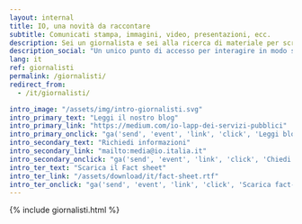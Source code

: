 ```yaml
---
layout: internal
title: IO, una novità da raccontare
subtitle: Comunicati stampa, immagini, video, presentazioni, ecc.
description: Sei un giornalista e sei alla ricerca di materiale per scrivere un articolo sul progetto IO? In questa area puoi trovare informazioni, comunicati stampa, presentazioni e altre risorse multimediali da poter scaricare.
description_social: "Un unico punto di accesso per interagire in modo semplice e sicuro con i servizi pubblici locali e nazionali, direttamente dal tuo smartphone."
lang: it
ref: giornalisti
permalink: /giornalisti/
redirect_from:
  - /it/giornalisti/

intro_image: "/assets/img/intro-giornalisti.svg"
intro_primary_text: "Leggi il nostro blog"
intro_primary_link: "https://medium.com/io-lapp-dei-servizi-pubblici"
intro_primary_onclick: "ga('send', 'event', 'link', 'click', 'Leggi blog', 1)"
intro_secondary_text: "Richiedi informazioni"
intro_secondary_link: "mailto:media@io.italia.it"
intro_secondary_onclick: "ga('send', 'event', 'link', 'click', 'Chiedi info giornalisti', 1)"
intro_ter_text: "Scarica il Fact sheet"
intro_ter_link: "/assets/download/it/fact-sheet.rtf"
intro_ter_onclick: "ga('send', 'event', 'link', 'click', 'Scarica fact-sheet', 1)"
---
```


{% include giornalisti.html %}
